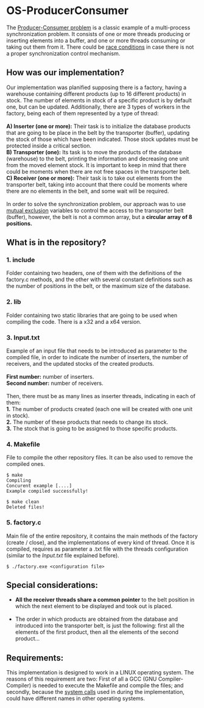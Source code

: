 # OS-ProducerConsumer

The <a href="https://en.wikipedia.org/wiki/Producer–consumer_problem">Producer-Consumer problem</a> is a classic example of a multi-process synchronization problem. It consists of one or more threads producing or inserting elements into a buffer, and one or more threads consuming or taking out them from it. There could be <a href="https://en.wikipedia.org/wiki/Race_condition">race conditions</a> in case there is not a proper synchronization control mechanism.

## How was our implementation?

Our implementation was planified supposing there is a factory, having a warehouse containing different products (up to 16 different products) in stock. The number of elements in stock of a specific product is by default one, but can be updated. Additionally, there are 3 types of workers in the factory, being each of them represented by a type of thread:<br>
<br>
<b>A) Inserter (one or more):</b> Their task is to initialize the database products that are going to be place in the belt by the transporter (buffer), updating the stock of those which have been indicated. Those stock updates must be protected inside a critical section.
<br>
<b>B) Transporter (one):</b> Its task is to move the products of the database (warehouse) to the belt, printing the information and decreasing one unit from the moved element stock. It is important to keep in mind that there could be moments when there are not free spaces in the transporter belt.
<br>
<b>C) Receiver (one or more):</b> Their task is to take out elements from the transporter belt, taking into account that there could be moments where there are no elements in the belt, and some wait will be required.<br>
<br>
In order to solve the synchronization problem, our approach was to use <a href="https://en.wikipedia.org/wiki/Mutual_exclusion">mutual exclusion</a> variables to control the access to the transporter belt (buffer), however, the belt is not a common array, but a <b>circular array of 8 positions.</b>

## What is in the repository?

### 1. include
Folder containing two headers, one of them with the definitions of the factory.c methods, and the other with several constant definitions such as the number of positions in the belt, or the maximum size of the database.

### 2. lib
Folder containing two static libraries that are going to be used when compiling the code. There is a x32 and a x64 version.

### 3. Input.txt
Example of an input file that needs to be introduced as parameter to the compiled file, in order to indicate the number of inserters, the number of receivers, and the updated stocks of the created products.<br>
<br>
<b>First number:</b> number of inserters.
<br>
<b>Second number:</b> number of receivers.<br>
<br>
Then, there must be as many lines as inserter threads, indicating in each of them:
<br>
<b>1.</b> The number of products created (each one will be created with one unit in stock).<br>
<b>2.</b> The number of these products that needs to change its stock.<br>
<b>3.</b> The stock that is going to be assigned to those specific products.

### 4. Makefile
File to compile the other repository files. It can be also used to remove the compiled ones.

```shell
$ make
Compiling
Concurent example [....]
Example compiled successfully!
```

```shell
$ make clean
Deleted files!
```

### 5. factory.c
Main file of the entire repository, it contains the main methods of the factory (create / close), and the implementations of every kind of thread. Once it is compiled, requires as parameter a .txt file with the threads configuration (similar to the <i>Input.txt</i> file explained before).

```shell
$ ./factory.exe <configuration file>
```

## Special considerations:

* <b>All the receiver threads share a common pointer</b> to the belt position in which the next element to be displayed and took out is placed.
<br><br>
* The order in which products are obtained from the database and introduced into the transporter belt, is just the following: first all the elements of the first product, then all the elements of the second product...

## Requirements:

This implementation is designed to work in a LINUX operating system. The reasons of this requirement are two: First of all a GCC (GNU Compiler-Compiler) is needed to execute the Makefile and compile the files; and secondly, because the <a href="https://en.wikipedia.org/wiki/System_call">system calls</a> used in during the implementation, could have different names in other operating systems.
